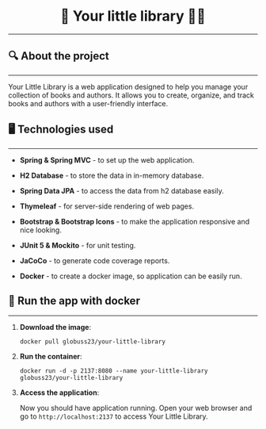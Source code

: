 <h1 align="center">
  📘 Your little library 👩🏾
</h1>
<hr>

## 🔍 About the project
<hr>
<p>
    Your Little Library is a web application designed to help you manage your collection of books and authors. It allows you to create, organize, and track books and authors with a user-friendly interface.
</p>

## 🖥️ Technologies used
<hr>

- **Spring & Spring MVC** - to set up the web application.

- **H2 Database** - to store the data in in-memory database.

- **Spring Data JPA** - to access the data from h2 database easily.

- **Thymeleaf** - for server-side rendering of web pages.

- **Bootstrap & Bootstrap Icons** - to make the application responsive and nice looking.

- **JUnit 5 & Mockito** - for unit testing.

- **JaCoCo** - to generate code coverage reports.

- **Docker** - to create a docker image, so application can be easily run.

## 🐳 Run the app with docker
<hr>

1. **Download the image**:

   ```
   docker pull globuss23/your-little-library
   ```

2. **Run the container**:

   ```
   docker run -d -p 2137:8080 --name your-little-library globuss23/your-little-library
   ```

3. **Access the application**:

   Now you should have application running. Open your web browser and go to `http://localhost:2137` to access Your Little Library.